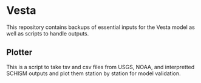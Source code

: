 # Vesta

This repository contains backups of essential inputs for the Vesta model as well as scripts to handle outputs.

## Plotter
This is a script to take tsv and csv files from USGS, NOAA, and interpretted SCHISM outputs and plot them station by station for model validation.
